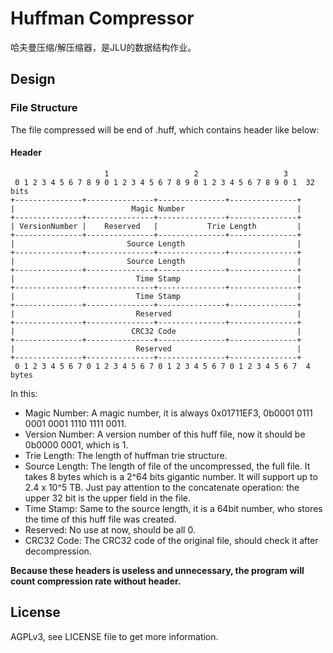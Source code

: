 # Huffman Compressor

哈夫曼压缩/解压缩器，是JLU的数据结构作业。

## Design

### File Structure

The file compressed will be end of .huff, which contains header like below:

#### Header
```
                     1                   2                   3
 0 1 2 3 4 5 6 7 8 9 0 1 2 3 4 5 6 7 8 9 0 1 2 3 4 5 6 7 8 9 0 1  32 bits
+---------------+---------------+---------------+---------------+
|                          Magic Number                         |
+---------------+---------------+---------------+---------------+
| VersionNumber |    Reserved   |           Trie Length         |
+---------------+---------------+---------------+---------------+
|                         Source Length                         |
+---------------+---------------+---------------+---------------+
|                         Source Length                         |
+---------------+---------------+---------------+---------------+
|                           Time Stamp                          |
+---------------+---------------+---------------+---------------+
|                           Time Stamp                          |
+---------------+---------------+---------------+---------------+
|                           Reserved                            |
+---------------+---------------+---------------+---------------+
|                          CRC32 Code                           |
+---------------+---------------+---------------+---------------+
|                           Reserved                            |
+---------------+---------------+---------------+---------------+
 0 1 2 3 4 5 6 7 0 1 2 3 4 5 6 7 0 1 2 3 4 5 6 7 0 1 2 3 4 5 6 7  4 bytes
```

In this:
- Magic Number: A magic number, it is always 0x01711EF3, 0b0001 0111 0001 0001 1110 1111 0011.
- Version Number: A version number of this huff file, now it should be 0b0000 0001, which is 1.
- Trie Length: The length of huffman trie structure.
- Source Length: The length of file of the uncompressed, the full file. 
It takes 8 bytes which is a 2^64 bits gigantic number. It will support up to 2.4 x 10^5 TB. 
Just pay attention to the concatenate operation: the upper 32 bit is the upper field in the file.
- Time Stamp: Same to the source length, it is a 64bit number, who stores the time of this huff file was created.
- Reserved: No use at now, should be all 0.
- CRC32 Code: The CRC32 code of the original file, should check it after decompression.

**Because these headers is useless and unnecessary, the program will count compression rate without header.**

## License

AGPLv3, see LICENSE file to get more information.

